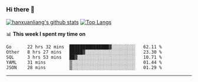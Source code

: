 ### Hi there 👋

<!--
**hanxuanliang/hanxuanliang** is a ✨ _special_ ✨ repository because its `README.md` (this file) appears on your GitHub profile.

Here are some ideas to get you started:

- 🔭 I’m currently working on ...
- 🌱 I’m currently learning ...
- 👯 I’m looking to collaborate on ...
- 🤔 I’m looking for help with ...
- 💬 Ask me about ...
- 📫 How to reach me: ...
- 😄 Pronouns: ...
- ⚡ Fun fact: ...
-->
[![hanxuanliang's github stats](https://github-readme-stats.vercel.app/api?username=hanxuanliang&count_private=true&show_icons=true)](https://github.com/anuraghazra/github-readme-stats)
[![Top Langs](https://github-readme-stats.vercel.app/api/top-langs/?username=hanxuanliang&layout=compact)](https://github.com/anuraghazra/github-readme-stats)

📊 **This week I spent my time on**
<!--START_SECTION:waka-->
```text
Go      22 hrs 32 mins  ███████████████▓░░░░░░░░░   62.11 % 
Other   8 hrs 27 mins   █████▓░░░░░░░░░░░░░░░░░░░   23.30 % 
SQL     3 hrs 53 mins   ██▓░░░░░░░░░░░░░░░░░░░░░░   10.71 % 
YAML    31 mins         ▒░░░░░░░░░░░░░░░░░░░░░░░░   01.44 % 
JSON    28 mins         ▒░░░░░░░░░░░░░░░░░░░░░░░░   01.29 % 
```
<!--END_SECTION:waka-->

***